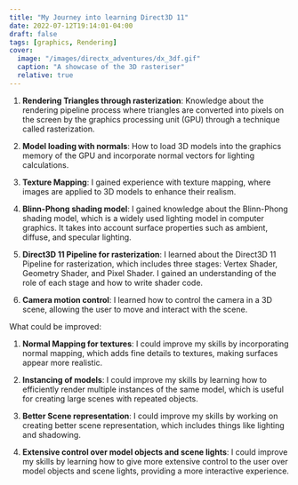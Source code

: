 ```yaml
---
title: "My Journey into learning Direct3D 11"
date: 2022-07-12T19:14:01-04:00
draft: false
tags: [graphics, Rendering]
cover:
  image: "/images/directx_adventures/dx_3df.gif"
  caption: "A showcase of the 3D rasteriser"
  relative: true
---
```




1.  **Rendering Triangles through rasterization**: Knowledge about the rendering pipeline process where triangles are converted into pixels on the screen by the graphics processing unit (GPU) through a technique called rasterization.

2.  **Model loading with normals**: How to load 3D models into the graphics memory of the GPU and incorporate normal vectors for lighting calculations.

3.  **Texture Mapping**: I gained experience with texture mapping, where images are applied to 3D models to enhance their realism.

4.  **Blinn-Phong shading model**: I gained knowledge about the Blinn-Phong shading model, which is a widely used lighting model in computer graphics. It takes into account surface properties such as ambient, diffuse, and specular lighting.

5.  **Direct3D 11 Pipeline for rasterization**: I learned about the Direct3D 11 Pipeline for rasterization, which includes three stages: Vertex Shader, Geometry Shader, and Pixel Shader. I gained an understanding of the role of each stage and how to write shader code.

6.  **Camera motion control**: I learned how to control the camera in a 3D scene, allowing the user to move and interact with the scene.

What could be improved:

1.  **Normal Mapping for textures**: I could improve my skills by incorporating normal mapping, which adds fine details to textures, making surfaces appear more realistic.

2.  **Instancing of models**: I could improve my skills by learning how to efficiently render multiple instances of the same model, which is useful for creating large scenes with repeated objects.

3.  **Better Scene representation**: I could improve my skills by working on creating better scene representation, which includes things like lighting and shadowing.

4.  **Extensive control over model objects and scene lights**: I could improve my skills by learning how to give more extensive control to the user over model objects and scene lights, providing a more interactive experience.